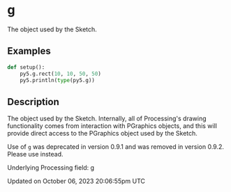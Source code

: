 # g

The [](py5graphics) object used by the Sketch.

## Examples

<div class="example-table">

<div class="example-row"><div class="example-cell-image">

</div><div class="example-cell-code">

```python
def setup():
    py5.g.rect(10, 10, 50, 50)
    py5.println(type(py5.g))
```

</div></div>

</div>

## Description

The [](py5graphics) object used by the Sketch. Internally, all of Processing's drawing functionality comes from interaction with PGraphics objects, and this will provide direct access to the PGraphics object used by the Sketch.

Use of `g` was deprecated in version 0.9.1 and was removed in version 0.9.2. Please use [](sketch_get_graphics) instead.

Underlying Processing field: g

Updated on October 06, 2023 20:06:55pm UTC
